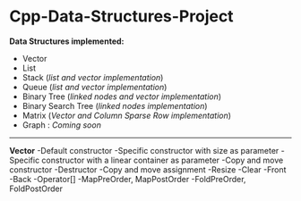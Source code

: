 # Cpp-Data-Structures-Project

**Data Structures implemented:**
- Vector
- List
- Stack (*list and vector implementation*)
- Queue (*list and vector implementation*)
- Binary Tree (*linked nodes and vector implementation*)
- Binary Search Tree (*linked nodes implementation*)
- Matrix (*Vector and Column Sparse Row implementation*)
- Graph : *Coming soon*
***
**Vector**
-Default constructor
-Specific constructor with size as parameter
-Specific constructor with a linear container as parameter
-Copy and move constructor
-Destructor
-Copy and move assignment
-Resize
-Clear
-Front
-Back
-Operator[]
-MapPreOrder, MapPostOrder
-FoldPreOrder, FoldPostOrder






